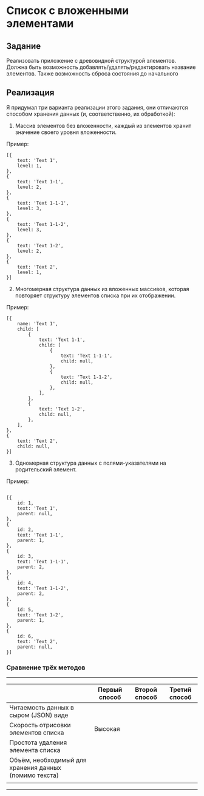 # Список с вложенными элементами

## Задание

Реализовать приложение с древовидной структурой элементов. Должна быть возможность добавлять/удалять/редактировать
название элементов. Также возможность сброса состояния до начального

## Реализация

Я придумал три варианта реализации этого задания, они отличаются способом хранения данных (и, соответственно, их
обработкой):

1. Массив элементов без вложенности, каждый из элементов хранит значение своего уровня вложенности.

Пример:

```
[{
    text: 'Text 1',
    level: 1,
},
{
    text: 'Text 1-1',
    level: 2,
},
{
    text: 'Text 1-1-1',
    level: 3,
},
{
    text: 'Text 1-1-2',
    level: 3,
},
{
    text: 'Text 1-2',
    level: 2,
},
{
    text: 'Text 2',
    level: 1,
}]
```

2. Многомерная структура данных из вложенных массивов, которая повторяет структуру элементов списка при их отображении.

Пример:

```
[{
    name: 'Text 1',
    child: [
        {
            text: 'Text 1-1',
            child: [
                {
                    text: 'Text 1-1-1',
                    child: null,
                },
                {
                    text: 'Text 1-1-2',
                    child: null,
                },
            ],
        },
        {
            text: 'Text 1-2',
            child: null,
        },
    ],
},
{
    text: 'Text 2',
    child: null,
}]
```

3. Одномерная структура данных с полями-указателями на родительский элемент.

Пример:

```

[{
    id: 1,
    text: 'Text 1',
    parent: null,
},
{
    id: 2,
    text: 'Text 1-1',
    parent: 1,
},
{
    id: 3,
    text: 'Text 1-1-1',
    parent: 2,
},
{
    id: 4,
    text: 'Text 1-1-2',
    parent: 2,
},
{
    id: 5,
    text: 'Text 1-2',
    parent: 1,
},
{
    id: 6,
    text: 'Text 2',
    parent: null,
}]
```

### Сравнение трёх методов

------------------------------------------------------------------------------------------

|                                                        | Первый способ | Второй способ | Третий способ |
|--------------------------------------------------------|---------------|---------------|---------------|
| Читаемость данных в сыром (JSON) виде                  |               |               |               |
| Скорость отрисовки элементов списка                    | Высокая       |               |               |
| Простота удаления элемента списка                      |               |               |               |
| Объём, необходимый для хранения данных (помимо текста) |               |               |               |
|                                                        |               |               |               |

------------------------------------------------------------------------------------------